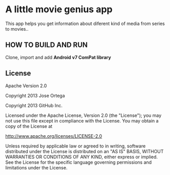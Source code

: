 # A little movie genius app

This app helps you get information about diferent kind of media from series to movies..

## HOW TO BUILD AND RUN

Clone, import and add <b>Android v7 ComPat library</b>

## License

Apache Version 2.0

Copyright 2013 Jose Ortega

Copyright 2013 GitHub Inc.

Licensed under the Apache License, Version 2.0 (the "License"); you may not use this file except in compliance with the License. You may obtain a copy of the License at

http://www.apache.org/licenses/LICENSE-2.0

Unless required by applicable law or agreed to in writing, software distributed under the License is distributed on an "AS IS" BASIS, WITHOUT WARRANTIES OR CONDITIONS OF ANY KIND, either express or implied. See the License for the specific language governing permissions and limitations under the License.
